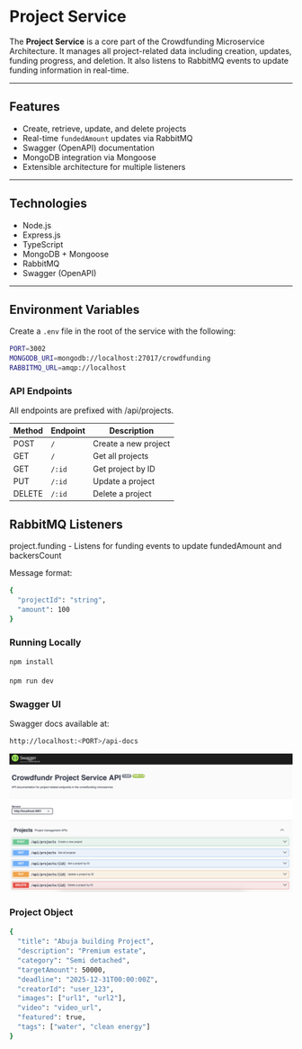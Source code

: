 #  Project Service

The **Project Service** is a core part of the Crowdfunding Microservice Architecture. It manages all project-related data including creation, updates, funding progress, and deletion. It also listens to RabbitMQ events to update funding information in real-time.

---

##  Features

- Create, retrieve, update, and delete projects
- Real-time `fundedAmount` updates via RabbitMQ
- Swagger (OpenAPI) documentation
- MongoDB integration via Mongoose
- Extensible architecture for multiple listeners

---

##  Technologies

- Node.js
- Express.js
- TypeScript
- MongoDB + Mongoose
- RabbitMQ
- Swagger (OpenAPI)

---

##  Environment Variables

Create a `.env` file in the root of the service with the following:

```bash
PORT=3002
MONGODB_URI=mongodb://localhost:27017/crowdfunding
RABBITMQ_URL=amqp://localhost

```

### API Endpoints

All endpoints are prefixed with /api/projects.


| Method | Endpoint | Description          |
| ------ | -------- | -------------------- |
| POST   | `/`      | Create a new project |
| GET    | `/`      | Get all projects     |
| GET    | `/:id`   | Get project by ID    |
| PUT    | `/:id`   | Update a project     |
| DELETE | `/:id`   | Delete a project     |


## RabbitMQ Listeners

project.funding - Listens for funding events to update fundedAmount and backersCount

Message format:

```bash
{
  "projectId": "string",
  "amount": 100
}

```

### Running Locally

```bash
npm install

npm run dev

```

### Swagger UI
Swagger docs available at:
```bash
http://localhost:<PORT>/api-docs

```

![System Design](/screenshoots/projectdoc.png)


### Project Object
```bash
{
  "title": "Abuja building Project",
  "description": "Premium estate",
  "category": "Semi detached",
  "targetAmount": 50000,
  "deadline": "2025-12-31T00:00:00Z",
  "creatorId": "user_123",
  "images": ["url1", "url2"],
  "video": "video_url",
  "featured": true,
  "tags": ["water", "clean energy"]
}

```